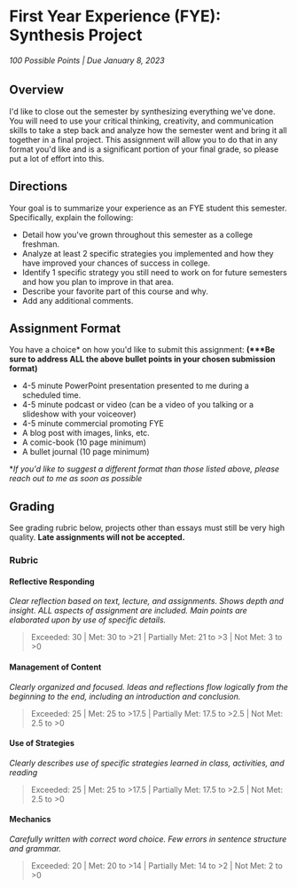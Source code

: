 # First Year Experience (FYE): Synthesis Project

###### 100 Possible Points \| Due January 8, 2023

## Overview

I'd like to close out the semester by synthesizing everything we've done. You will need to use your critical thinking, creativity, and communication skills to take a step back and analyze how the semester went and bring it all together in a final project. This assignment will allow you to do that in any format you'd like and is a significant portion of your final grade, so please put a lot of effort into this.

## Directions

Your goal is to summarize your experience as an FYE student this semester. Specifically, explain the following:
- Detail how you've grown throughout this semester as a college freshman.
- Analyze at least 2 specific strategies you implemented and how they have improved your chances of success in college.
- Identify 1 specific strategy you still need to work on for future semesters and how you plan to improve in that area.
- Describe your favorite part of this course and why.
- Add any additional comments.

## Assignment Format

You have a choice* on how you'd like to submit this assignment: **(\*\*\*Be sure to address ALL the above bullet points in your chosen submission format)**
- 4-5 minute PowerPoint presentation presented to me during a scheduled time.
- 4-5 minute podcast or video (can be a video of you talking or a slideshow with your voiceover)
- 4-5 minute commercial promoting FYE
- A blog post with images, links, etc.
- A comic-book (10 page minimum)
- A bullet journal (10 page minimum)

\**If you'd like to suggest a different format than those listed above, please reach out to me as soon as possible*

## Grading

See grading rubric below, projects other than essays must still be very high quality. **Late assignments will not be accepted.**

### Rubric

#### Reflective Responding

*Clear reflection based on text, lecture, and assignments. Shows depth and insight. ALL aspects of assignment are included. Main points are elaborated upon by use of specific details.*
> Exceeded: 30 \| Met: 30 to >21 \| Partially Met: 21 to >3 \| Not Met: 3 to >0

#### Management of Content

*Clearly organized and focused. Ideas and reflections flow logically from the beginning to the end, including an introduction and conclusion.*
> Exceeded: 25 \| Met: 25 to >17.5 \| Partially Met: 17.5 to >2.5 \| Not Met: 2.5 to >0

#### Use of Strategies

*Clearly describes use of specific strategies learned in class, activities, and reading*
> Exceeded: 25 \| Met: 25 to >17.5 \| Partially Met: 17.5 to >2.5 \| Not Met: 2.5 to >0

#### Mechanics

*Carefully written with correct word choice. Few errors in sentence structure and grammar.*
> Exceeded: 20 \| Met: 20 to >14 \| Partially Met: 14 to >2 \| Not Met: 2 to >0
